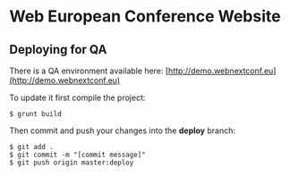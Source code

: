 # Web European Conference Website

## Deploying for QA

There is a QA environment available here: [http://demo.webnextconf.eu](http://demo.webnextconf.eu)

To update it first compile the project:

    $ grunt build

Then commit and push your changes into the **deploy** branch:

    $ git add .
    $ git commit -m "[commit message]"
    $ git push origin master:deploy

